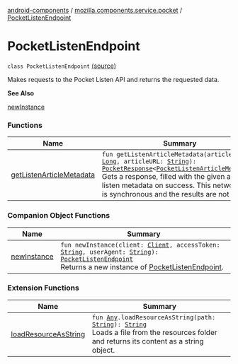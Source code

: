 [android-components](../../index.md) / [mozilla.components.service.pocket](../index.md) / [PocketListenEndpoint](./index.md)

# PocketListenEndpoint

`class PocketListenEndpoint` [(source)](https://github.com/mozilla-mobile/android-components/blob/master/components/service/pocket/src/main/java/mozilla/components/service/pocket/PocketListenEndpoint.kt#L20)

Makes requests to the Pocket Listen API and returns the requested data.

**See Also**

[newInstance](new-instance.md)

### Functions

| Name | Summary |
|---|---|
| [getListenArticleMetadata](get-listen-article-metadata.md) | `fun getListenArticleMetadata(articleID: `[`Long`](https://kotlinlang.org/api/latest/jvm/stdlib/kotlin/-long/index.html)`, articleURL: `[`String`](https://kotlinlang.org/api/latest/jvm/stdlib/kotlin/-string/index.html)`): `[`PocketResponse`](../../mozilla.components.service.pocket.net/-pocket-response/index.md)`<`[`PocketListenArticleMetadata`](../../mozilla.components.service.pocket.data/-pocket-listen-article-metadata/index.md)`>`<br>Gets a response, filled with the given article's listen metadata on success. This network call is synchronous and the results are not cached. |

### Companion Object Functions

| Name | Summary |
|---|---|
| [newInstance](new-instance.md) | `fun newInstance(client: `[`Client`](../../mozilla.components.concept.fetch/-client/index.md)`, accessToken: `[`String`](https://kotlinlang.org/api/latest/jvm/stdlib/kotlin/-string/index.html)`, userAgent: `[`String`](https://kotlinlang.org/api/latest/jvm/stdlib/kotlin/-string/index.html)`): `[`PocketListenEndpoint`](./index.md)<br>Returns a new instance of [PocketListenEndpoint](./index.md). |

### Extension Functions

| Name | Summary |
|---|---|
| [loadResourceAsString](../../mozilla.components.support.test.file/kotlin.-any/load-resource-as-string.md) | `fun `[`Any`](https://kotlinlang.org/api/latest/jvm/stdlib/kotlin/-any/index.html)`.loadResourceAsString(path: `[`String`](https://kotlinlang.org/api/latest/jvm/stdlib/kotlin/-string/index.html)`): `[`String`](https://kotlinlang.org/api/latest/jvm/stdlib/kotlin/-string/index.html)<br>Loads a file from the resources folder and returns its content as a string object. |

